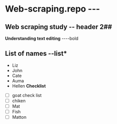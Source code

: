 # Web-scraping.repo --- 
## Web scraping study -- header 2##
**Understanding text editing** ----bold
## List of names --list*
* Liz
* John
* Cate
* Auma
* Hellen
**Checklist**
- [ ] goat check list
- [ ] chiken
- [ ] Mat
- [ ] Fish
- [ ] Matton

